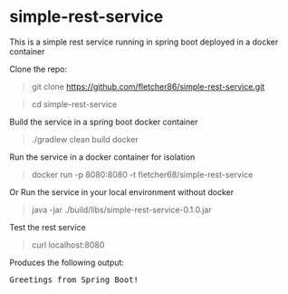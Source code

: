 # simple-rest-service

This is a simple rest service running in spring boot deployed in a docker container

Clone the repo:

> git clone https://github.com/fletcher86/simple-rest-service.git

> cd simple-rest-service

Build the service in a spring boot docker container
> ./gradlew clean build docker

Run the service in a docker container for isolation
> docker run -p 8080:8080 -t fletcher68/simple-rest-service

Or Run the service in your local environment without docker
> java -jar ./build/libs/simple-rest-service-0.1.0.jar

Test the rest service

> curl localhost:8080

Produces the following output:

<pre>
Greetings from Spring Boot!
</pre>
